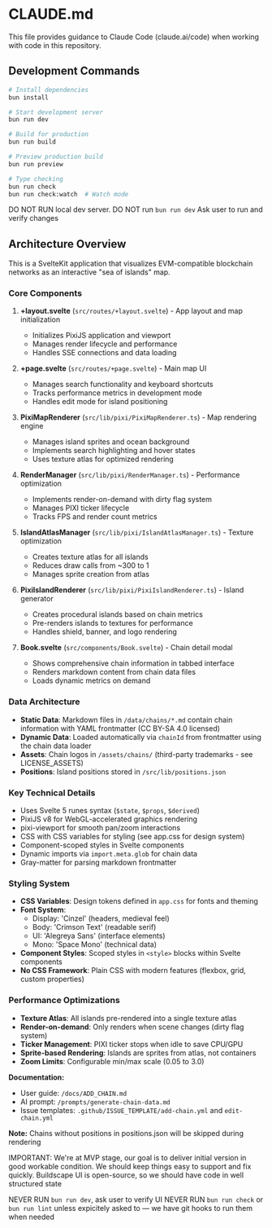 # CLAUDE.md

This file provides guidance to Claude Code (claude.ai/code) when working with code in this repository.

## Development Commands

```bash
# Install dependencies
bun install

# Start development server
bun run dev

# Build for production
bun run build

# Preview production build
bun run preview

# Type checking
bun run check
bun run check:watch  # Watch mode
```

DO NOT RUN local dev server. DO NOT run `bun run dev`
Ask user to run and verify changes

## Architecture Overview

This is a SvelteKit application that visualizes EVM-compatible blockchain networks as an interactive "sea of islands" map.

### Core Components

1. **+layout.svelte** (`src/routes/+layout.svelte`) - App layout and map initialization
   - Initializes PixiJS application and viewport
   - Manages render lifecycle and performance
   - Handles SSE connections and data loading

2. **+page.svelte** (`src/routes/+page.svelte`) - Main map UI
   - Manages search functionality and keyboard shortcuts
   - Tracks performance metrics in development mode
   - Handles edit mode for island positioning

3. **PixiMapRenderer** (`src/lib/pixi/PixiMapRenderer.ts`) - Map rendering engine
   - Manages island sprites and ocean background
   - Implements search highlighting and hover states
   - Uses texture atlas for optimized rendering

4. **RenderManager** (`src/lib/pixi/RenderManager.ts`) - Performance optimization
   - Implements render-on-demand with dirty flag system
   - Manages PIXI ticker lifecycle
   - Tracks FPS and render count metrics

5. **IslandAtlasManager** (`src/lib/pixi/IslandAtlasManager.ts`) - Texture optimization
   - Creates texture atlas for all islands
   - Reduces draw calls from ~300 to 1
   - Manages sprite creation from atlas

6. **PixiIslandRenderer** (`src/lib/pixi/PixiIslandRenderer.ts`) - Island generator
   - Creates procedural islands based on chain metrics
   - Pre-renders islands to textures for performance
   - Handles shield, banner, and logo rendering

7. **Book.svelte** (`src/components/Book.svelte`) - Chain detail modal
   - Shows comprehensive chain information in tabbed interface
   - Renders markdown content from chain data files
   - Loads dynamic metrics on demand

### Data Architecture

- **Static Data**: Markdown files in `/data/chains/*.md` contain chain information with YAML frontmatter (CC BY-SA 4.0 licensed)
- **Dynamic Data**: Loaded automatically via `chainId` from frontmatter using the chain data loader
- **Assets**: Chain logos in `/assets/chains/` (third-party trademarks - see LICENSE_ASSETS)
- **Positions**: Island positions stored in `/src/lib/positions.json`

### Key Technical Details

- Uses Svelte 5 runes syntax (`$state`, `$props`, `$derived`)
- PixiJS v8 for WebGL-accelerated graphics rendering
- pixi-viewport for smooth pan/zoom interactions
- CSS with CSS variables for styling (see app.css for design system)
- Component-scoped styles in Svelte components
- Dynamic imports via `import.meta.glob` for chain data
- Gray-matter for parsing markdown frontmatter

### Styling System

- **CSS Variables**: Design tokens defined in `app.css` for fonts and theming
- **Font System**:
  - Display: 'Cinzel' (headers, medieval feel)
  - Body: 'Crimson Text' (readable serif)
  - UI: 'Alegreya Sans' (interface elements)
  - Mono: 'Space Mono' (technical data)
- **Component Styles**: Scoped styles in `<style>` blocks within Svelte components
- **No CSS Framework**: Plain CSS with modern features (flexbox, grid, custom properties)

### Performance Optimizations

- **Texture Atlas**: All islands pre-rendered into a single texture atlas
- **Render-on-demand**: Only renders when scene changes (dirty flag system)
- **Ticker Management**: PIXI ticker stops when idle to save CPU/GPU
- **Sprite-based Rendering**: Islands are sprites from atlas, not containers
- **Zoom Limits**: Configurable min/max scale (0.05 to 3.0)

**Documentation:**

- User guide: `/docs/ADD_CHAIN.md`
- AI prompt: `/prompts/generate-chain-data.md`
- Issue templates: `.github/ISSUE_TEMPLATE/add-chain.yml` and `edit-chain.yml`

**Note:** Chains without positions in positions.json will be skipped during rendering

IMPORTANT: We're at MVP stage, our goal is to deliver initial version in good workable condition. We should keep things easy to support and fix quickly.
Buildscape UI is open-source, so we should have code in well structured state

NEVER RUN `bun run dev`, ask user to verify UI
NEVER RUN `bun run check` or `bun run lint` unless expicitely asked to — we have git hooks to run them when needed
